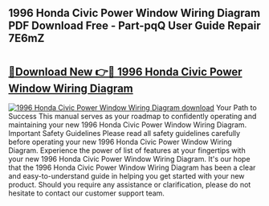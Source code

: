 ## 1996 Honda Civic Power Window Wiring Diagram PDF Download Free - Part-pqQ User Guide Repair 7E6mZ

# <h2><a href="http://dfj5cm1.blite.top/?on=1996+Honda+Civic+Power+Window+Wiring+Diagram">🔗Download New 👉🔴 1996 Honda Civic Power Window Wiring Diagram</a></h2>

[![1996 Honda Civic Power Window Wiring Diagram download](https://i.imgur.com/lujVjoI.png)](http://dfj5cm1.blite.top/?on=1996+Honda+Civic+Power+Window+Wiring+Diagram)
Your Path to Success This manual serves as your roadmap to confidently operating and maintaining your new 1996 Honda Civic Power Window Wiring Diagram. Important Safety Guidelines Please read all safety guidelines carefully before operating your new 1996 Honda Civic Power Window Wiring Diagram. Experience the power of list of features at your fingertips with your new 1996 Honda Civic Power Window Wiring Diagram. It's our hope that the 1996 Honda Civic Power Window Wiring Diagram has been a clear and easy-to-understand guide in helping you get started with your new product. Should you require any assistance or clarification, please do not hesitate to contact our customer support team.
